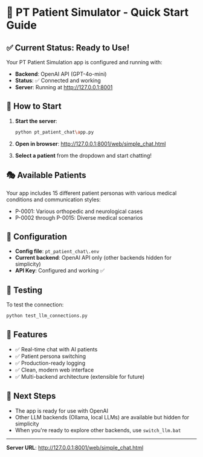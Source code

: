 # 🏥 PT Patient Simulator - Quick Start Guide

## ✅ **Current Status: Ready to Use!**

Your PT Patient Simulation app is configured and running with:
- **Backend**: OpenAI API (GPT-4o-mini)
- **Status**: ✅ Connected and working
- **Server**: Running at http://127.0.0.1:8001

## 🚀 **How to Start**

1. **Start the server**:
   ```bash
   python pt_patient_chat\app.py
   ```

2. **Open in browser**: http://127.0.0.1:8001/web/simple_chat.html

3. **Select a patient** from the dropdown and start chatting!

## 🎭 **Available Patients**

Your app includes 15 different patient personas with various medical conditions and communication styles:
- P-0001: Various orthopedic and neurological cases
- P-0002 through P-0015: Diverse medical scenarios

## 🔧 **Configuration**

- **Config file**: `pt_patient_chat\.env` 
- **Current backend**: OpenAI API only (other backends hidden for simplicity)
- **API Key**: Configured and working ✅

## 🧪 **Testing**

To test the connection:
```bash
python test_llm_connections.py
```

## 📝 **Features**

- ✅ Real-time chat with AI patients
- ✅ Patient persona switching
- ✅ Production-ready logging
- ✅ Clean, modern web interface
- ✅ Multi-backend architecture (extensible for future)

## 🎯 **Next Steps**

- The app is ready for use with OpenAI
- Other LLM backends (Ollama, local LLMs) are available but hidden for simplicity
- When you're ready to explore other backends, use `switch_llm.bat`

---
**Server URL**: http://127.0.0.1:8001/web/simple_chat.html